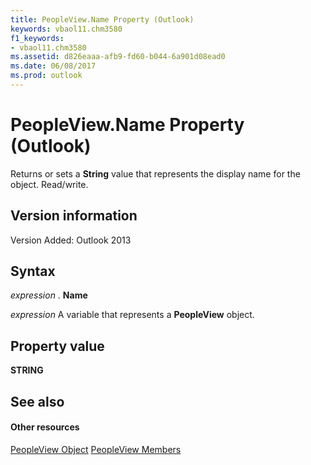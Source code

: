 ```yaml
---
title: PeopleView.Name Property (Outlook)
keywords: vbaol11.chm3580
f1_keywords:
- vbaol11.chm3580
ms.assetid: d826eaaa-afb9-fd60-b044-6a901d08ead0
ms.date: 06/08/2017
ms.prod: outlook
---
```



# PeopleView.Name Property (Outlook)
Returns or sets a  **String** value that represents the display name for the object. Read/write.

## Version information

Version Added: Outlook 2013 


## Syntax

 _expression_ . **Name**

 _expression_ A variable that represents a **PeopleView** object.


## Property value

 **STRING**


## See also


#### Other resources


[PeopleView Object](Outlook.peopleview.md)
[PeopleView Members](http://msdn.microsoft.com/library/87b0295a-ab7d-28dd-cdf8-7e4331c3b802%28Office.15%29.aspx)

